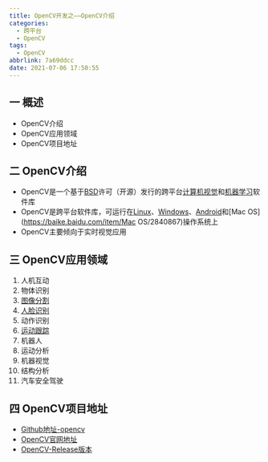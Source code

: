 ```yaml
---
title: OpenCV开发之——OpenCV介绍
categories:
  - 跨平台
  - OpenCV
tags:
  - OpenCV
abbrlink: 7a69ddcc
date: 2021-07-06 17:50:55
---
```

## 一 概述

* OpenCV介绍
* OpenCV应用领域
* OpenCV项目地址

<!--more-->

## 二 OpenCV介绍

* OpenCV是一个基于[BSD](https://baike.baidu.com/item/BSD/3794498)许可（开源）发行的跨平台[计算机视觉](https://baike.baidu.com/item/计算机视觉/2803351)和[机器学习](https://baike.baidu.com/item/机器学习/217599)软件库
* OpenCV是跨平台软件库，可运行在[Linux](https://baike.baidu.com/item/Linux/27050)、[Windows](https://baike.baidu.com/item/Windows/165458)、[Android](https://baike.baidu.com/item/Android/60243)和[Mac OS](https://baike.baidu.com/item/Mac OS/2840867)操作系统上
* OpenCV主要倾向于实时视觉应用

## 三 OpenCV应用领域

1. 人机互动
2. 物体识别
3. [图像分割](https://baike.baidu.com/item/图像分割)
4. [人脸识别](https://baike.baidu.com/item/人脸识别)
5. 动作识别
6. [运动跟踪](https://baike.baidu.com/item/运动跟踪)
7. 机器人
8. 运动分析
9. 机器视觉
10. 结构分析
11. 汽车安全驾驶

## 四 OpenCV项目地址

* [Github地址-opencv](https://github.com/opencv/opencv)
* [OpenCV官网地址](https://opencv.org/)
* [OpenCV-Release版本](https://opencv.org/releases/)